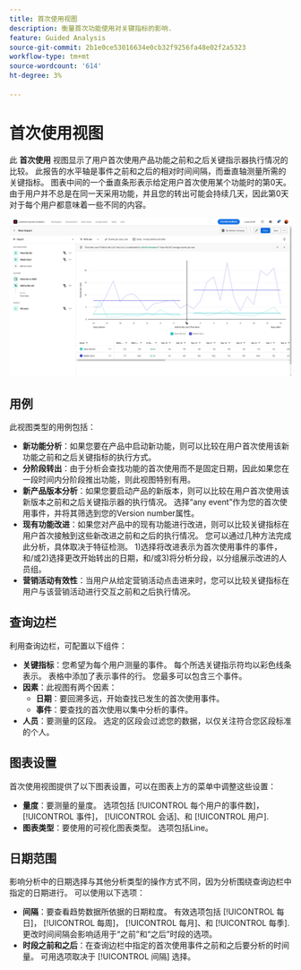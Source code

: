 ```yaml
---
title: 首次使用视图
description: 衡量首次功能使用对关键指标的影响.
feature: Guided Analysis
source-git-commit: 2b1e0ce53016634e0cb32f9256fa48e02f2a5323
workflow-type: tm+mt
source-wordcount: '614'
ht-degree: 3%

---
```


# 首次使用视图

此 **首次使用** 视图显示了用户首次使用产品功能之前和之后关键指示器执行情况的比较。 此报告的水平轴是事件之前和之后的相对时间间隔，而垂直轴测量所需的关键指标。 图表中间的一个垂直条形表示给定用户首次使用某个功能时的第0天。 由于用户并不总是在同一天采用功能，并且您的转出可能会持续几天，因此第0天对于每个用户都意味着一些不同的内容。

![版本](../assets/first-use.png)

## 用例

此视图类型的用例包括：

* **新功能分析**：如果您要在产品中启动新功能，则可以比较在用户首次使用该新功能之前和之后关键指标的执行方式。
* **分阶段转出**：由于分析会查找功能的首次使用而不是固定日期，因此如果您在一段时间内分阶段推出功能，则此视图特别有用。
* **新产品版本分析**：如果您要启动产品的新版本，则可以比较在用户首次使用该新版本之前和之后关键指示器的执行情况。 选择“any event”作为您的首次使用事件，并将其筛选到您的Version number属性。
* **现有功能改进**：如果您对产品中的现有功能进行改进，则可以比较关键指标在用户首次接触到这些新改进之前和之后的执行情况。 您可以通过几种方法完成此分析，具体取决于特征检测。 1)选择将改进表示为首次使用事件的事件，和/或2)选择更改开始转出的日期，和/或3)将分析分段，以分组展示改进的人员组。
* **营销活动有效性**：当用户从给定营销活动点击进来时，您可以比较关键指标在用户与该营销活动进行交互之前和之后执行情况。

## 查询边栏

利用查询边栏，可配置以下组件：

* **关键指标**：您希望为每个用户测量的事件。 每个所选关键指示符均以彩色线条表示。 表格中添加了表示事件的行。 您最多可以包含三个事件。
* **因素**：此视图有两个因素：
   * **日期**：要回溯多远，开始查找已发生的首次使用事件。
   * **事件**：要查找的首次使用以集中分析的事件。
* **人员**：要测量的区段。 选定的区段会过滤您的数据，以仅关注符合您区段标准的个人。

## 图表设置

首次使用视图提供了以下图表设置，可以在图表上方的菜单中调整这些设置：

* **量度**：要测量的量度。 选项包括 [!UICONTROL 每个用户的事件数]， [!UICONTROL 事件]， [!UICONTROL 会话]、和 [!UICONTROL 用户].
* **图表类型**：要使用的可视化图表类型。 选项包括Line。

## 日期范围

影响分析中的日期选择与其他分析类型的操作方式不同，因为分析围绕查询边栏中指定的日期进行。 可以使用以下选项：

* **间隔**：要查看趋势数据所依据的日期粒度。 有效选项包括 [!UICONTROL 每日]， [!UICONTROL 每周]， [!UICONTROL 每月]、和 [!UICONTROL 每季]. 更改时间间隔会影响适用于“之前”和“之后”时段的选项。
* **时段之前和之后**：在查询边栏中指定的首次使用事件之前和之后要分析的时间量。 可用选项取决于 [!UICONTROL 间隔] 选择。
